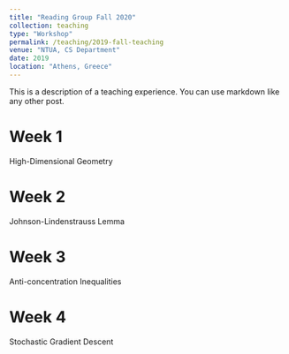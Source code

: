 ```yaml
---
title: "Reading Group Fall 2020"
collection: teaching
type: "Workshop"
permalink: /teaching/2019-fall-teaching
venue: "NTUA, CS Department"
date: 2019
location: "Athens, Greece"
---
```


This is a description of a teaching experience. You can use markdown like any other post.

Week 1
======
High-Dimensional Geometry

Week 2
======
Johnson-Lindenstrauss Lemma

Week 3
======
Anti-concentration Inequalities

Week 4
======
Stochastic Gradient Descent
